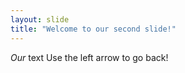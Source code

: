 ```yaml
---
layout: slide
title: "Welcome to our second slide!"
---
```

_Our_ text
Use the left arrow to go back!

